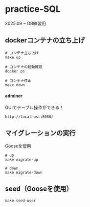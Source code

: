 # practice-SQL
2025.09 ~ DB練習用

## dockerコンテナの立ち上げ
```
# コンテナ立ち上げ
make up

# コンテナの起動確認
docker ps

# コンテナ停止
make down
```

#### adminer
GUIでテーブル操作ができる！
```
http://localhost:8080/
```

## マイグレーションの実行
Gooseを使用
```
# up
make migrate-up

# down
make migrate-down
```

## seed（Gooseを使用）
```
make seed-user
```